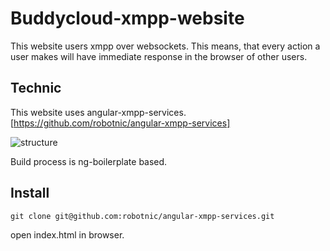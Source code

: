 # Buddycloud-xmpp-website

This website users xmpp over websockets. This means, that every action a user makes will have immediate response in the browser of other users. 

Technic
------------
This website uses angular-xmpp-services. [https://github.com/robotnic/angular-xmpp-services]

![structure](https://raw.githubusercontent.com/robotnic/angular-xmpp-services/master/src/assets/docimg/structure.png)

Build process is ng-boilerplate based.



Install
--------
`
git clone git@github.com:robotnic/angular-xmpp-services.git 
`

open index.html in browser.







